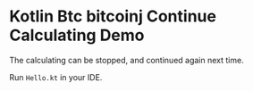 Kotlin Btc bitcoinj Continue Calculating Demo
=========================================

The calculating can be stopped, and continued again next time.

Run `Hello.kt` in your IDE.
